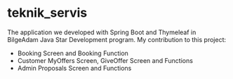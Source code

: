 # teknik_servis
The application we developed with Spring Boot and Thymeleaf in BilgeAdam Java Star Development program.
My contribution to this project:
- Booking Screen and Booking Function
- Customer MyOffers Screen, GiveOffer Screen and Functions
- Admin Proposals Screen and Functions
